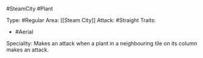 #SteamCity #Plant 

Type: #Regular 
Area: [[Steam City]]
Attack: #Straight
Traits:
- #Aerial

Speciality: Makes an attack when a plant in a neighbouring tile on its column makes an attack.